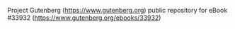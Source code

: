 Project Gutenberg (https://www.gutenberg.org) public repository for eBook #33932 (https://www.gutenberg.org/ebooks/33932)
